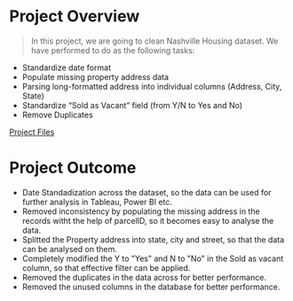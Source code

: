# Project Overview
> In this project, we are going to clean Nashville Housing dataset. We have performed to do as the following tasks:
* Standardize date format
* Populate missing property address data
* Parsing long-formatted address into individual columns (Address, City, State)
* Standardize “Sold as Vacant” field (from Y/N to Yes and No)
* Remove Duplicates

[Project Files](https://github.com/apoorvjain1995/Data-Wrangling-using-SQL)

# Project Outcome
* Date Standadization across the dataset, so the data can be used for further analysis in Tableau, Power BI etc.
* Removed inconsistency by populating the missing address in the records witht the help of parcelID, so it becomes easy to analyse the data.
* Splitted the Property address into state, city and street, so that the data can be analysed on them.
* Completely modified the Y to "Yes" and N to "No" in the Sold as vacant column, so that effective filter can be applied.
* Removed the duplicates in the data across for better performance.
* Removed the unused columns in the database for better performance.
